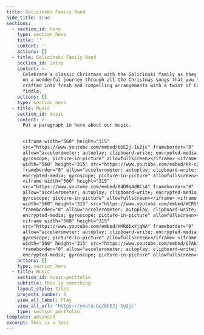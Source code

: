 ```yaml
---
title: Galicinski Family Band
hide_title: true
sections:
  - section_id: hero
    type: section_hero
    title: ''
    content: ''
    actions: []
  - title: Galicinski Family Band
    section_id: intro
    content: >-
      Celebrate a classic Christmas with the Galicinski family as they take you
      on a wonderful journey through all the Christmas songs that you love best,
      crafted into fresh and compelling arrangements with a twist of Cape Breton
      fiddle.
    actions: []
    type: section_hero
  - title: Music
    section_id: music
    content: >-
      Put a paragraph in here about our music.


      <iframe width="560" height="315"
      src="https://www.youtube.com/embed/bOE2j-1u2jc" frameborder="0"
      allow="accelerometer; autoplay; clipboard-write; encrypted-media;
      gyroscope; picture-in-picture" allowfullscreen></iframe> <iframe
      width="560" height="315" src="https://www.youtube.com/embed/Kk-c23H79Ow"
      frameborder="0" allow="accelerometer; autoplay; clipboard-write;
      encrypted-media; gyroscope; picture-in-picture" allowfullscreen></iframe>
      <iframe width="560" height="315"
      src="https://www.youtube.com/embed/04D9q4dBCsA" frameborder="0"
      allow="accelerometer; autoplay; clipboard-write; encrypted-media;
      gyroscope; picture-in-picture" allowfullscreen></iframe> <iframe
      width="560" height="315" src="https://www.youtube.com/embed/WCR5taP-th4"
      frameborder="0" allow="accelerometer; autoplay; clipboard-write;
      encrypted-media; gyroscope; picture-in-picture" allowfullscreen></iframe>
      <iframe width="560" height="315"
      src="https://www.youtube.com/embed/HMRdbxYjqWA" frameborder="0"
      allow="accelerometer; autoplay; clipboard-write; encrypted-media;
      gyroscope; picture-in-picture" allowfullscreen></iframe> <iframe
      width="560" height="315" src="https://www.youtube.com/embed/Q7AkiYO4geA"
      frameborder="0" allow="accelerometer; autoplay; clipboard-write;
      encrypted-media; gyroscope; picture-in-picture" allowfullscreen></iframe>
    actions: []
    type: section_hero
  - title: Music
    section_id: music-portfolio
    subtitle: this is something
    layout_style: tiles
    projects_number: 6
    view_all_label: Play
    view_all_url: 'https://youtu.be/bOE2j-1u2jc'
    type: section_portfolio
template: advanced
excerpt: This is a test
---
```

